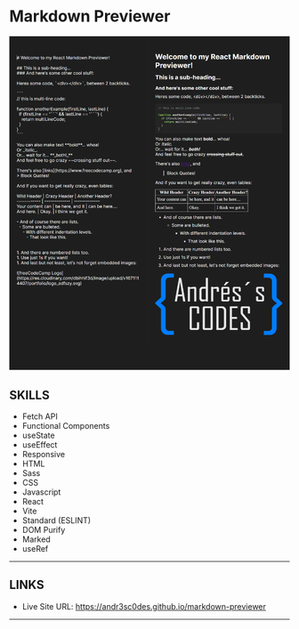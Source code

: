 # Markdown Previewer

![Markdown Previewer](./results/desktop.png)

## SKILLS

- Fetch API
- Functional Components
- useState
- useEffect
- Responsive
- HTML
- Sass
- CSS
- Javascript
- React
- Vite
- Standard (ESLINT)
- DOM Purify
- Marked
- useRef

---
## LINKS

- Live Site URL: https://andr3sc0des.github.io/markdown-previewer

---